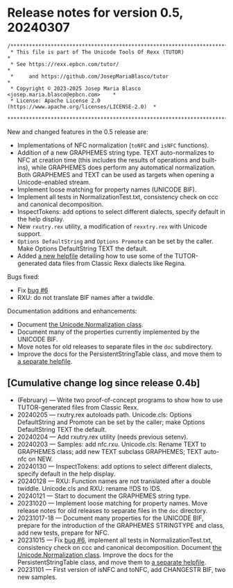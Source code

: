 # Release notes for version 0.5, 20240307

```
/******************************************************************************
 * This file is part of The Unicode Tools Of Rexx (TUTOR)                     *
 * See https://rexx.epbcn.com/tutor/                                          *
 *     and https://github.com/JosepMariaBlasco/tutor                          *
 * Copyright © 2023-2025 Josep Maria Blasco <josep.maria.blasco@epbcn.com>    *
 * License: Apache License 2.0 (https://www.apache.org/licenses/LICENSE-2.0)  *
 ******************************************************************************/
```

New and changed features in the 0.5 release are:

* Implementations of NFC normalization (``toNFC`` and ``isNFC`` functions).
* Addition of a new GRAPHEMES string type. TEXT auto-normalizes to NFC at creation time (this includes the results of operations and built-ins),
  while GRAPHEMES does perform any automatical normalization. Both GRAPHEMES and TEXT can be used as targets when opening a Unicode-enabled stream.
* Implement loose matching for property names (UNICODE BIF).
* Implement all tests in NormalizationTest.txt, consistency check on ccc and canonical decomposition.
* InspectTokens: add options to select different dialects, specify default in the help display.
* New ``rxutry.rex`` utility, a modification of ``rexxtry.rex`` with Unicode support.
* ``Options DefaultString`` and ``Options Promote`` can be set by the caller. Make Options DefaultString TEXT the default.
* Added [a new helpfile](using-tutor-from-classic-rexx/) detailing how to use some of the TUTOR-generated data files from Classic Rexx dialects like Regina.

Bugs fixed:

* Fix [bug #6](https://github.com/RexxLA/rexx-repository/issues/6)
* RXU: do not translate BIF names after a twiddle.

Documentation additions and enhancements:

* Document [the Unicode.Normalization class](properties/normalization/).
* Document many of the properties currently implemented by the UNICODE BIF.
* Move notes for old releases to separate files in the ``doc`` subdirectory.
* Improve the docs for the PersistentStringTable class, and move them to [a separate helpfile](./persistent-string-table/).

## \[Cumulative change log since release 0.4b\]

* (February) &mdash; Write two proof-of-concept programs to show how to use TUTOR-generated files from Classic Rexx.
* 20240205 &mdash; rxutry.rex autoloads path. Unicode.cls: Options DefaultString and Promote can be set by the caller; make Options DefaultString TEXT the default.
* 20240204 &mdash; Add rxutry.rex utility (needs previous setenv).
* 20240203 &mdash; Samples: add nfc.rxu. Unicode.cls: Rename TEXT to GRAPHEMES class; add new TEXT subclass GRAPHEMES; TEXT auto-nfc on NEW.
* 20240130 &mdash; InspectTokens: add options to select different dialects, specify default in the help display.
* 20240128 &mdash; RXU: Function names are not translated after a double twiddle. Unicode.cls and RXU: rename !!DS to !DS.
* 20240121 &mdash; Start to document the GRAPHEMES string type.
* 20231020 &mdash; Implement loose matching for property names. Move release notes for old releases to separate files in the ``doc`` directory.
* 20231017-18 &mdash; Document many properties for the UNICODE BIF, prepare for the introduction of the GRAPHEMES STRINGTYPE and class, add new tests, prepare for NFC.
* 20231015 &mdash; Fix [bug #6](https://github.com/RexxLA/rexx-repository/issues/6), implement all tests in NormalizationTest.txt, consistency check on ccc and canonical decomposition. Document
  [the Unicode.Normalization class](properties/normalization/). Improve the docs for the PersistentStringTable class, and move them to
  [a separate helpfile](./persistent-string-table/).
* 20231101 &mdash; First version of isNFC and toNFC, add CHANGESTR BIF, two new samples.
